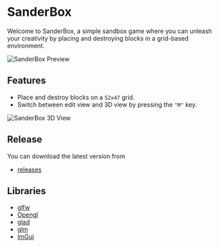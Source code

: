 # SanderBox

Welcome to SanderBox, a simple sandbox game where you can unleash your creativity by placing and destroying blocks in a grid-based environment.

![SanderBox Preview](https://github.com/Saltzus/SanderBox/assets/99826354/fb7b8791-0174-441a-97a6-b2c740c160df)

## Features

- Place and destroy blocks on a `52x47` grid.
- Switch between edit view and 3D view by pressing the `"M"` key.

![SanderBox 3D View](https://github.com/Saltzus/SanderBox/assets/99826354/92adae60-44dd-44e1-b5af-ea947b5bb4f1)

## Release
You can download the latest version from 
- [releases](https://github.com/Saltzus/SanderBox/releases)

## Libraries
- [glfw](https://www.glfw.org/)
- [Opengl](https://www.opengl.org/)
- [glad](https://github.com/Dav1dde/glad?tab=readme-ov-file)
- [glm](https://github.com/g-truc/glm)
- [ImGui](https://github.com/ocornut/imgui)
